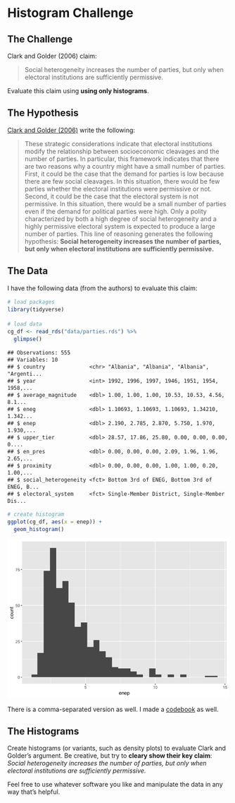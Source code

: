 Histogram Challenge
================

## The Challenge

Clark and Golder (2006) claim:

> Social heterogeneity increases the number of parties, but only when
> electoral institutions are sufficiently permissive.

Evaluate this claim using **using only histograms**.

## The Hypothesis

[Clark and Golder (2006)](http://mattgolder.com/files/research/cps2.pdf)
write the following:

> These strategic considerations indicate that electoral institutions
> modify the relationship between socioeconomic cleavages and the number
> of parties. In particular, this framework indicates that there are two
> reasons why a country might have a small number of parties. First, it
> could be the case that the demand for parties is low because there are
> few social cleavages. In this situation, there would be few parties
> whether the electoral institutions were permissive or not. Second, it
> could be the case that the electoral system is not permissive. In this
> situation, there would be a small number of parties even if the demand
> for political parties were high. Only a polity characterized by both a
> high degree of social heterogeneity and a highly permissive electoral
> system is expected to produce a large number of parties. This line of
> reasoning generates the following hypothesis: **Social heterogeneity
> increases the number of parties, but only when electoral institutions
> are sufficiently permissive.**

## The Data

I have the following data (from the authors) to evaluate this claim:

``` r
# load packages
library(tidyverse)

# load data
cg_df <- read_rds("data/parties.rds") %>%
  glimpse()
```

    ## Observations: 555
    ## Variables: 10
    ## $ country              <chr> "Albania", "Albania", "Albania", "Argenti...
    ## $ year                 <int> 1992, 1996, 1997, 1946, 1951, 1954, 1958,...
    ## $ average_magnitude    <dbl> 1.00, 1.00, 1.00, 10.53, 10.53, 4.56, 8.1...
    ## $ eneg                 <dbl> 1.10693, 1.10693, 1.10693, 1.34210, 1.342...
    ## $ enep                 <dbl> 2.190, 2.785, 2.870, 5.750, 1.970, 1.930,...
    ## $ upper_tier           <dbl> 28.57, 17.86, 25.80, 0.00, 0.00, 0.00, 0....
    ## $ en_pres              <dbl> 0.00, 0.00, 0.00, 2.09, 1.96, 1.96, 2.65,...
    ## $ proximity            <dbl> 0.00, 0.00, 0.00, 1.00, 1.00, 0.20, 1.00,...
    ## $ social_heterogeneity <fct> Bottom 3rd of ENEG, Bottom 3rd of ENEG, B...
    ## $ electoral_system     <fct> Single-Member District, Single-Member Dis...

``` r
# create histogram
ggplot(cg_df, aes(x = enep)) + 
  geom_histogram()
```

![](README_files/figure-gfm/unnamed-chunk-1-1.png)<!-- -->

There is a comma-separated version as well. I made a
[codebook](https://pos5737.github.io/data/parties-codebook.html) as
well.

## The Histograms

Create histograms (or variants, such as density plots) to evaluate Clark
and Golder’s argument. Be creative, but try to **cleary show their key
claim**: *Social heterogeneity increases the number of parties, but only
when electoral institutions are sufficiently permissive.*

Feel free to use whatever software you like and manipulate the data in
any way that’s helpful.
